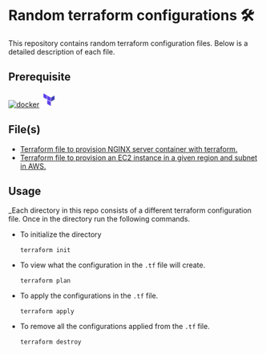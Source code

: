 # Random terraform configurations 🛠

This repository contains random terraform configuration files. Below is a detailed description of each file.

## Prerequisite

<a href="https://www.docker.com/" title="docker"><img src="https://github.com/get-icon/geticon/raw/master/icons/docker-icon.svg" alt="docker" width="30px" height="30px"></a>
<a href="https://www.terraform.io/" title="terraform"><img src="https://raw.githubusercontent.com/kreuzwerker/terraform-provider-docker/master/assets/terraform-logo.png" alt="docker" width="30px" height="30px"></a>

## File(s) 

- [Terraform file to provision NGINX server container with terraform.](https://github.com/kevinseq1/terraform-configurations/blob/main/tf-docker/main.tf)
- [Terraform file to provision an EC2 instance in a given region and subnet in AWS.](https://github.com/kevinseq1/terraform-configurations/blob/main/tf-aws/main.tf)

## Usage
_Each directory in this repo consists of a different terraform configuration file. Once in the directory run the following commands.
- To initialize the directory
    ```
    terraform init
    ```
- To view what the configuration in the `.tf` file will create.
    ```
    terraform plan
    ```
- To apply the configurations in the `.tf` file.
    ```
    terraform apply
    ```
- To remove all the configurations applied from the `.tf` file.
    ```
    terraform destroy
    ```

